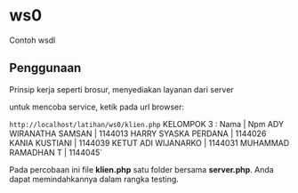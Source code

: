 # ws0
Contoh wsdl

## Penggunaan
Prinsip kerja seperti brosur, menyediakan layanan dari server

untuk mencoba service, ketik pada url browser:

`http://localhost/latihan/ws0/klien.php`
KELOMPOK 3 :
Nama | Npm 
ADY WIRANATHA SAMSAN | 1144013
HARRY SYASKA PERDANA | 1144026
KANIA KUSTIANI | 1144039
KETUT ADI WIJANARKO | 1144031
MUHAMMAD RAMADHAN T | 1144045`


Pada percobaan ini file **klien.php** satu folder bersama **server.php**. Anda dapat memindahkannya dalam rangka testing.
